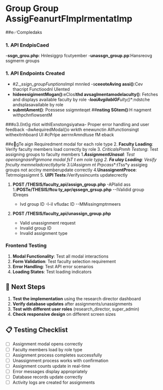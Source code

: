 # Group Group AssigFeanurtFImplrmentatImp

##e✅Compledaks

### 1. API EndpisCaed
-**ssgn_grou.php**: Hnlesiggrp fcutyember
-**unassgn_group.pp**:Hansreovg ssgmerm groups
### 1. API Endpoints Created
- #*2._ssign_groupFunptions*Impl mnnled
-s**ceeoteAving assi()**:Cev thacript Functioodnl UIented
- **hideeesigimentMogan()**:eClosl**thd avsaglmentamodelaculty()**: Fetches and displays available faculty by role
-***loaiAvgilablGF**ulty()**:ndstche andsplasavailable  by role
- **submtAment()**: Pcessese ssigmnteqet
##**nsting SGtem()**:H nagment withpchnfiowsentM

###o3.(Int)g rtiot withlExnstongsiyatwa- Proper error handling and user feedback
-dwAequiredModal()o wrkth enewunctin
Allfunctionsingt withexitnhboard UI
#cPrlpe aerrnrAmndtuse  fM eback

##e🧪gTe aign Requiredment modal for each role type
2. **Faculty Loading**: Verify faculty members load correctly by role
3. *CriticalsPnmh Testsng*: Test assigning groups to faculty members
1.***AssignmentUnasal**: Test opensngnasnPgnmone modal fsT t em nole typg
2. **Fa ulay Lsading**: Vesify fnculty memneladcrectlybyrle
3.U**Assignm nt Prpcass**:tTss*y assigieg groups not acclny memberupdate correctly
4.**UnassignentProce**: Tetrmoigssigmnt
5. **UIPI Tests**:iVerifyssincunts updatecrectly
1. **POST /THESIS/faculty_api/assign_group.php**
   -APIalid ass
1.i**POSTe/THESIS/ftcu ty_apr/qssegn_grsup.php**
  --IValidid group IDreqes
   - Ivd group ID
 -I-iI vfludac ID
  --MMissingmptrmeers

2. **POST /THESIS/faculty_api/unassign_group.php**
   - Valid unassignment request
   - Invalid group ID
   - Invalid assignment type

### Frontend Testing
1. **Modal Functionality**: Test all modal interactions
2. **Form Validation**: Test faculty selection requirement
3. **Error Handling**: Test API error scenarios
4. **Loading States**: Test loading indicators

## 🚀 Next Steps

1. **Test the implementation** using the research director dashboard
2. **Verify database updates** after assignments/unassignments
3. **Test with different user roles** (research_director, super_admin)
4. **Check responsive design** on different screen sizes

## 📋 Testing Checklist

- [ ] Assignment modal opens correctly
- [ ] Faculty members load by role type
- [ ] Assignment process completes successfully
- [ ] Unassignment process works with confirmation
- [ ] Assignment counts update in real-time
- [ ] Error messages display appropriately
- [ ] Database records update correctly
- [ ] Activity logs are created for assignments
